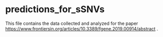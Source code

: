 # predictions_for_sSNVs
This file contains the data collected and analyzed for the paper https://www.frontiersin.org/articles/10.3389/fgene.2019.00914/abstract . 
